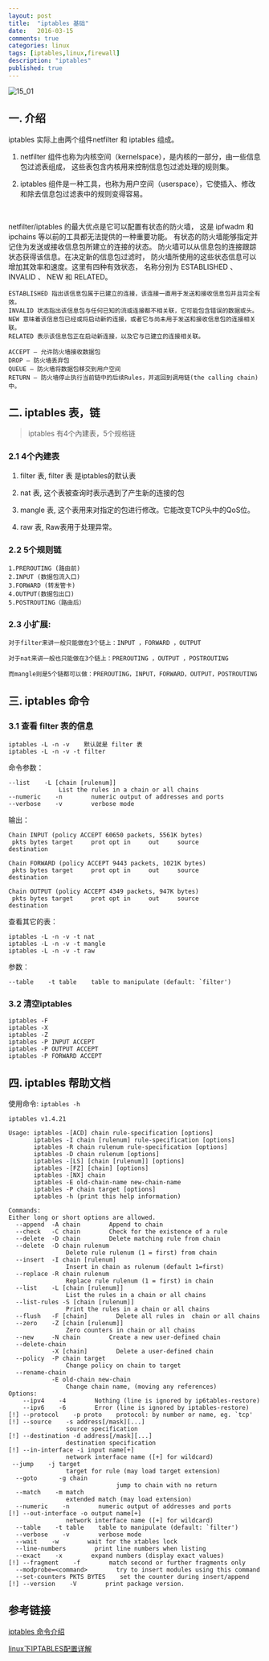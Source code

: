 ```yaml
---
layout: post
title:  "iptables 基础"
date:   2016-03-15
comments: true
categories: linux
tags: [iptables,linux,firewall]
description: "iptables"
published: true
---
```


<img src="{{ site.url }}/images/201603/15_01.jpg" alt="15_01" />


##  一. 介绍

iptables 实际上由两个组件netfilter 和 iptables 组成。

1. netfilter 组件也称为内核空间（kernelspace），是内核的一部分，由一些信息包过滤表组成，
这些表包含内核用来控制信息包过滤处理的规则集。

2. iptables 组件是一种工具，也称为用户空间（userspace），它使插入、修改和除去信息包过滤表中的规则变得容易。

<br />

netfilter/iptables 的最大优点是它可以配置有状态的防火墙，
这是 ipfwadm 和 ipchains 等以前的工具都无法提供的一种重要功能。
有状态的防火墙能够指定并记住为发送或接收信息包所建立的连接的状态。
防火墙可以从信息包的连接跟踪状态获得该信息。在决定新的信息包过滤时，
防火墙所使用的这些状态信息可以增加其效率和速度。这里有四种有效状态，
名称分别为 ESTABLISHED 、 INVALID 、 NEW 和 RELATED。

```
ESTABLISHED 指出该信息包属于已建立的连接，该连接一直用于发送和接收信息包并且完全有效。
INVALID 状态指出该信息包与任何已知的流或连接都不相关联，它可能包含错误的数据或头。
NEW 意味着该信息包已经或将启动新的连接，或者它与尚未用于发送和接收信息包的连接相关联。
RELATED 表示该信息包正在启动新连接，以及它与已建立的连接相关联。
```

```
ACCEPT – 允许防火墙接收数据包
DROP – 防火墙丢弃包
QUEUE – 防火墙将数据包移交到用户空间
RETURN – 防火墙停止执行当前链中的后续Rules，并返回到调用链(the calling chain)中。
```


## 二. iptables 表，链

> iptables 有4个內建表，5个规格链

### 2.1 4个內建表

1. filter 表, filter 表 是iptables的默认表

2. nat 表, 这个表被查询时表示遇到了产生新的连接的包


3. mangle 表, 这个表用来对指定的包进行修改。它能改变TCP头中的QoS位。

4. raw 表, Raw表用于处理异常。


### 2.2 5个规则链

```
1.PREROUTING (路由前)
2.INPUT (数据包流入口)
3.FORWARD (转发管卡)
4.OUTPUT(数据包出口)
5.POSTROUTING（路由后）
```

### 2.3 小扩展:

    对于filter来讲一般只能做在3个链上：INPUT ，FORWARD ，OUTPUT

    对于nat来讲一般也只能做在3个链上：PREROUTING ，OUTPUT ，POSTROUTING

    而mangle则是5个链都可以做：PREROUTING，INPUT，FORWARD，OUTPUT，POSTROUTING





## 三. iptables 命令

### 3.1 查看 filter 表的信息

```
iptables -L -n -v    默认就是 filter 表
iptables -L -n -v -t filter
```

命令参数：

```
--list    -L [chain [rulenum]]
              List the rules in a chain or all chains
--numeric    -n        numeric output of addresses and ports
--verbose    -v        verbose mode
```

输出：

```
Chain INPUT (policy ACCEPT 60650 packets, 5561K bytes)
 pkts bytes target     prot opt in     out     source               destination

Chain FORWARD (policy ACCEPT 9443 packets, 1021K bytes)
 pkts bytes target     prot opt in     out     source               destination

Chain OUTPUT (policy ACCEPT 4349 packets, 947K bytes)
 pkts bytes target     prot opt in     out     source               destination
```


查看其它的表：

```
iptables -L -n -v -t nat
iptables -L -n -v -t mangle
iptables -L -n -v -t raw
```

参数：

```
--table    -t table    table to manipulate (default: `filter')
```


### 3.2 清空iptables

```
iptables -F
iptables -X
iptables -Z
iptables -P INPUT ACCEPT
iptables -P OUTPUT ACCEPT
iptables -P FORWARD ACCEPT
```



## 四. iptables 帮助文档

使用命令: `iptables -h`

```
iptables v1.4.21

Usage: iptables -[ACD] chain rule-specification [options]
       iptables -I chain [rulenum] rule-specification [options]
       iptables -R chain rulenum rule-specification [options]
       iptables -D chain rulenum [options]
       iptables -[LS] [chain [rulenum]] [options]
       iptables -[FZ] [chain] [options]
       iptables -[NX] chain
       iptables -E old-chain-name new-chain-name
       iptables -P chain target [options]
       iptables -h (print this help information)

Commands:
Either long or short options are allowed.
  --append  -A chain        Append to chain
  --check   -C chain        Check for the existence of a rule
  --delete  -D chain        Delete matching rule from chain
  --delete  -D chain rulenum
                Delete rule rulenum (1 = first) from chain
  --insert  -I chain [rulenum]
                Insert in chain as rulenum (default 1=first)
  --replace -R chain rulenum
                Replace rule rulenum (1 = first) in chain
  --list    -L [chain [rulenum]]
                List the rules in a chain or all chains
  --list-rules -S [chain [rulenum]]
                Print the rules in a chain or all chains
  --flush   -F [chain]        Delete all rules in  chain or all chains
  --zero    -Z [chain [rulenum]]
                Zero counters in chain or all chains
  --new     -N chain        Create a new user-defined chain
  --delete-chain
            -X [chain]        Delete a user-defined chain
  --policy  -P chain target
                Change policy on chain to target
  --rename-chain
            -E old-chain new-chain
                Change chain name, (moving any references)
Options:
    --ipv4    -4        Nothing (line is ignored by ip6tables-restore)
    --ipv6    -6        Error (line is ignored by iptables-restore)
[!] --protocol    -p proto    protocol: by number or name, eg. `tcp'
[!] --source    -s address[/mask][...]
                source specification
[!] --destination -d address[/mask][...]
                destination specification
[!] --in-interface -i input name[+]
                network interface name ([+] for wildcard)
 --jump    -j target
                target for rule (may load target extension)
  --goto      -g chain
                              jump to chain with no return
  --match    -m match
                extended match (may load extension)
  --numeric    -n        numeric output of addresses and ports
[!] --out-interface -o output name[+]
                network interface name ([+] for wildcard)
  --table    -t table    table to manipulate (default: `filter')
  --verbose    -v        verbose mode
  --wait    -w        wait for the xtables lock
  --line-numbers        print line numbers when listing
  --exact    -x        expand numbers (display exact values)
[!] --fragment    -f        match second or further fragments only
  --modprobe=<command>        try to insert modules using this command
  --set-counters PKTS BYTES    set the counter during insert/append
[!] --version    -V        print package version.
```


## 参考链接

[iptables 命令介绍](http://www.cnblogs.com/wangkangluo1/archive/2012/04/19/2457072.html)

[linux下IPTABLES配置详解](http://www.cnblogs.com/JemBai/archive/2009/03/19/1416364.html)

